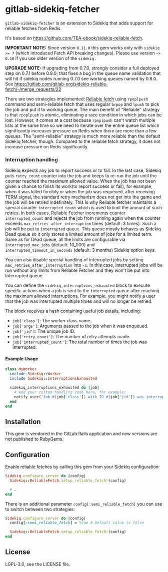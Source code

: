 gitlab-sidekiq-fetcher
======================

`gitlab-sidekiq-fetcher` is an extension to Sidekiq that adds support for reliable
fetches from Redis.

It's based on https://github.com/TEA-ebook/sidekiq-reliable-fetch.

**IMPORTANT NOTE:** Since version `0.11.0` this gem works only with `sidekiq >= 7` (which introduced Fetch API breaking changes). Please use version `~> 0.10` if you use older version of the `sidekiq` .

**UPGRADE NOTE:** If upgrading from 0.7.0, strongly consider a full deployed step on 0.7.1 before 0.8.0; that fixes a bug in the queue name validation that will hit if sidekiq nodes running 0.7.0 see working queues named by 0.8.0.  See https://gitlab.com/gitlab-org/sidekiq-reliable-fetch/-/merge_requests/22

There are two strategies implemented: [Reliable fetch](http://redis.io/commands/rpoplpush#pattern-reliable-queue) using `rpoplpush` command and
semi-reliable fetch that uses regular `brpop` and `lpush` to pick the job and put it to working queue. The main benefit of "Reliable" strategy is that `rpoplpush` is atomic, eliminating a race condition in which jobs can be lost.
However, it comes at a cost because `rpoplpush` can't watch multiple lists at the same time so we need to iterate over the entire queue list which significantly increases pressure on Redis when there are more than a few queues. The "semi-reliable" strategy is much more reliable than the default Sidekiq fetcher, though. Compared to the reliable fetch strategy, it does not increase pressure on Redis significantly.

### Interruption handling

Sidekiq expects any job to report success or to fail. In the last case, Sidekiq puts `retry_count` counter
into the job and keeps to re-run the job until the counter reached the maximum allowed value. When the job has
not been given a chance to finish its work(to report success or fail), for example, when it was killed forcibly or when the job was requeued, after receiving TERM signal, the standard retry mechanism does not get into the game and the job will be retried indefinitely. This is why Reliable fetcher maintains a special counter `interrupted_count`
which is used to limit the amount of such retries. In both cases, Reliable Fetcher increments counter `interrupted_count` and rejects the job from running again when the counter exceeds `max_retries_after_interruption` times (default: 3 times).
Such a job will be put to `interrupted` queue. This queue mostly behaves as Sidekiq Dead queue so it only stores a limited amount of jobs for a limited term. Same as for Dead queue, all the limits are configurable via `interrupted_max_jobs` (default: 10_000) and `interrupted_timeout_in_seconds` (default: 3 months) Sidekiq option keys.

You can also disable special handling of interrupted jobs by setting `max_retries_after_interruption` into `-1`.
In this case, interrupted jobs will be run without any limits from Reliable Fetcher and they won't be put into Interrupted queue.

You can define the `sidekiq_interruptions_exhausted` block to execute specific actions when a job is sent to the
`interrupted` queue after reaching the maximum allowed interruptions. For example, you might notify a user that the
job was interrupted multiple times and will no longer be retried.

The block receives a hash containing useful job details, including:

- `job['class']`: The worker class name.
- `job['args']`: Arguments passed to the job when it was enqueued.
- `job['jid']`: The unique job ID.
- `job['retry_count']`: The number of retry attempts made.
- `job['interrupted_count']`: The total number of times the job was interrupted.

#### Example Usage

```ruby
class MyWorker
  include Sidekiq::Worker
  include Sidekiq::InterruptionsExhausted

  sidekiq_interruptions_exhausted do |job|
    # Add your custom handling code here, for example:
    notify_user("Job #{job['class']} with ID #{job['jid']} was interrupted #{job['interrupted_count']} times and will no longer be retried.")
  end
end
```

## Installation

This gem is vendored in the GitLab Rails application and new versions are not published to RubyGems.

## Configuration

Enable reliable fetches by calling this gem from your Sidekiq configuration:

```ruby
Sidekiq.configure_server do |config|
  Sidekiq::ReliableFetch.setup_reliable_fetch!(config)

  # …
end
```

There is an additional parameter `config[:semi_reliable_fetch]` you can use to switch between two strategies:

```ruby
Sidekiq.configure_server do |config|
  config[:semi_reliable_fetch] = true # Default value is false

  Sidekiq::ReliableFetch.setup_reliable_fetch!(config)
end
```

## License

LGPL-3.0, see the LICENSE file.
